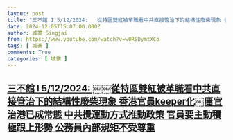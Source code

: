 ```yaml
---
layout: post
title: "三不館 I 5/12/2024: ￼￼從特區雙紅被革職看中共直接管治下的結構性廢柴現象 香港官員keeper化￼庸官治港已成常態 中共攪運動方式推動政策 官員要主動積極跟上形勢 公務員內部規矩不受尊重"
date: 2024-12-05T15:07:00.000Z
author: 城寨 Singjai
from: https://www.youtube.com/watch?v=w0RSDymtXCo
tags: [ 城寨 ]
comments: True
categories: [ 城寨 ]
---
```

<!--1733411220000-->
[三不館 I 5/12/2024: ￼￼從特區雙紅被革職看中共直接管治下的結構性廢柴現象 香港官員keeper化￼庸官治港已成常態 中共攪運動方式推動政策 官員要主動積極跟上形勢 公務員內部規矩不受尊重](https://www.youtube.com/watch?v=w0RSDymtXCo)
------

<div>

</div>
